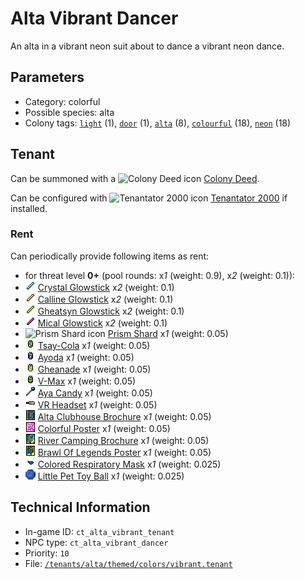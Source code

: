# Alta Vibrant Dancer

An alta in a vibrant neon suit about to dance a vibrant neon dance.

## Parameters

- Category: colorful
- Possible species: alta
- Colony tags: [`light`](https://ceterai.github.io/MyEnternia/Wiki/Tags/Light) (1), [`door`](https://ceterai.github.io/MyEnternia/Wiki/Tags/Door) (1), [`alta`](https://ceterai.github.io/MyEnternia/Wiki/Tags/Alta) (8), [`colourful`](https://ceterai.github.io/MyEnternia/Wiki/Tags/Colourful) (18), [`neon`](https://ceterai.github.io/MyEnternia/Wiki/Tags/Neon) (18)

## Tenant

Can be summoned with a <img src="https://starbounder.org/mediawiki/images/9/93/Colony_Deed.gif" alt="Colony Deed icon" width="9.6" height="15"/> [Colony Deed](https://starbounder.org/Colony_Deed).

Can be configured with <img src="https://steamuserimages-a.akamaihd.net/ugc/920304477977773128/D47BB0FD18E520B722C013CEDE14AC017779D44C/" alt="Tenantator 2000 icon" width="16" height="16"/> [Tenantator 2000](https://steamcommunity.com/sharedfiles/filedetails/?id=1405753979) if installed.

### Rent

Can periodically provide following items as rent:

- for threat level **0+** (pool rounds: x*1* (weight: 0.9), x*2* (weight: 0.1)):
- <img src="https://raw.githubusercontent.com/Ceterai/Enternia/main/items/active/alta/glowsticks/crystal.png" alt="Crystal Glowstick icon" loading="lazy" width="auto" height="16px"/> [Crystal Glowstick](https://ceterai.github.io/MyEnternia/Wiki/CrystalGlowstick) x*2* (weight: 0.1)
- <img src="https://raw.githubusercontent.com/Ceterai/Enternia/main/items/active/alta/glowsticks/calline.png" alt="Calline Glowstick icon" loading="lazy" width="auto" height="16px"/> [Calline Glowstick](https://ceterai.github.io/MyEnternia/Wiki/CallineGlowstick) x*2* (weight: 0.1)
- <img src="https://raw.githubusercontent.com/Ceterai/Enternia/main/items/active/alta/glowsticks/gheatsyn.png" alt="Gheatsyn Glowstick icon" loading="lazy" width="auto" height="16px"/> [Gheatsyn Glowstick](https://ceterai.github.io/MyEnternia/Wiki/GheatsynGlowstick) x*2* (weight: 0.1)
- <img src="https://raw.githubusercontent.com/Ceterai/Enternia/main/items/active/alta/glowsticks/mical.png" alt="Mical Glowstick icon" loading="lazy" width="auto" height="16px"/> [Mical Glowstick](https://ceterai.github.io/MyEnternia/Wiki/MicalGlowstick) x*2* (weight: 0.1)
- <img src="https://starbounder.org/mediawiki/images/c/c0/Prism_Shard.png" alt="Prism Shard icon" loading="lazy" width="10px" height="10px"/> [Prism Shard](https://starbounder.org/Prism_Shard) x*1* (weight: 0.05)
- <img src="https://raw.githubusercontent.com/Ceterai/Enternia/main/items/generic/food/shop/drinks/ct_tsay_cola.png" alt="Tsay-Cola icon" loading="lazy" width="auto" height="16px"/> [Tsay-Cola](https://ceterai.github.io/MyEnternia/Wiki/Tsay-Cola) x*1* (weight: 0.05)
- <img src="https://raw.githubusercontent.com/Ceterai/Enternia/main/items/generic/food/shop/drinks/ct_aya_soda.png" alt="Ayoda icon" loading="lazy" width="auto" height="16px"/> [Ayoda](https://ceterai.github.io/MyEnternia/Wiki/Ayoda) x*1* (weight: 0.05)
- <img src="https://raw.githubusercontent.com/Ceterai/Enternia/main/items/generic/food/shop/drinks/ct_gheanade.png" alt="Gheanade icon" loading="lazy" width="auto" height="16px"/> [Gheanade](https://ceterai.github.io/MyEnternia/Wiki/Gheanade) x*1* (weight: 0.05)
- <img src="https://raw.githubusercontent.com/Ceterai/Enternia/main/items/generic/food/shop/drinks/ct_vmax.png" alt="V-Max icon" loading="lazy" width="auto" height="16px"/> [V-Max](https://ceterai.github.io/MyEnternia/Wiki/V-Max) x*1* (weight: 0.05)
- <img src="https://raw.githubusercontent.com/Ceterai/Enternia/main/items/generic/food/tier2/ct_aya_candy.png" alt="Aya Candy icon" loading="lazy" width="auto" height="16px"/> [Aya Candy](https://ceterai.github.io/MyEnternia/Wiki/AyaCandy) x*1* (weight: 0.05)
- <img src="https://raw.githubusercontent.com/Ceterai/Enternia/main/items/armors/alta/other/vr_headset/icon.png" alt="VR Headset icon" loading="lazy" width="auto" height="16px"/> [VR Headset](https://ceterai.github.io/MyEnternia/Wiki/VRHeadset) x*1* (weight: 0.05)
- <img src="https://raw.githubusercontent.com/Ceterai/Enternia/main/codex/alta/paper/calin.png" alt="Alta Clubhouse Brochure icon" loading="lazy" width="auto" height="16px"/> [Alta Clubhouse Brochure](https://ceterai.github.io/MyEnternia/Wiki/AltaClubhouseBrochure) x*1* (weight: 0.05)
- <img src="https://raw.githubusercontent.com/Ceterai/Enternia/main/codex/alta/paper/enchanted.png" alt="Colorful Poster icon" loading="lazy" width="auto" height="16px"/> [Colorful Poster](https://ceterai.github.io/MyEnternia/Wiki/ColorfulPoster) x*1* (weight: 0.05)
- <img src="https://raw.githubusercontent.com/Ceterai/Enternia/main/codex/alta/paper/koywa.png" alt="River Camping Brochure icon" loading="lazy" width="auto" height="16px"/> [River Camping Brochure](https://ceterai.github.io/MyEnternia/Wiki/RiverCampingBrochure) x*1* (weight: 0.05)
- <img src="https://raw.githubusercontent.com/Ceterai/Enternia/main/codex/alta/paper/faradea.png" alt="Brawl Of Legends Poster icon" loading="lazy" width="auto" height="16px"/> [Brawl Of Legends Poster](https://ceterai.github.io/MyEnternia/Wiki/BrawlOfLegendsPoster) x*1* (weight: 0.05)
- <img src="https://raw.githubusercontent.com/Ceterai/Enternia/main/items/armors/alta/other/respiratory_mask_colorful/icon.png" alt="Colored Respiratory Mask icon" loading="lazy" width="auto" height="16px"/> [Colored Respiratory Mask](https://ceterai.github.io/MyEnternia/Wiki/ColoredRespiratoryMask) x*1* (weight: 0.025)
- <img src="https://raw.githubusercontent.com/Ceterai/Enternia/main/items/throwables/toys/ct_alta_toy_pet_ball.png" alt="Little Pet Toy Ball icon" loading="lazy" width="auto" height="16px"/> [Little Pet Toy Ball](https://ceterai.github.io/MyEnternia/Wiki/LittlePetToyBall) x*1* (weight: 0.025)

## Technical Information

- In-game ID: `ct_alta_vibrant_tenant`
- NPC type: `ct_alta_vibrant_dancer`
- Priority: `10`
- File: [`/tenants/alta/themed/colors/vibrant.tenant`](https://github.com/Ceterai/Enternia/blob/main/tenants/alta/themed/colors/vibrant.tenant)
